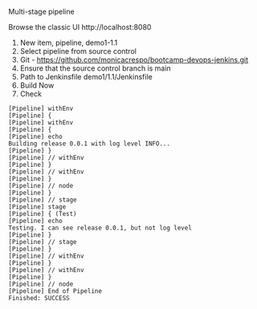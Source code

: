 Multi-stage pipeline 

Browse the classic UI http://localhost:8080

1. New item, pipeline, demo1-1.1
2. Select pipeline from source control
3. Git - https://github.com/monicacrespo/bootcamp-devops-jenkins.git
4. Ensure that the source control branch is main
5. Path to Jenkinsfile demo1/1.1/Jenkinsfile
6. Build Now
7. Check
```
[Pipeline] withEnv
[Pipeline] {
[Pipeline] withEnv
[Pipeline] {
[Pipeline] echo
Building release 0.0.1 with log level INFO...
[Pipeline] }
[Pipeline] // withEnv
[Pipeline] }
[Pipeline] // withEnv
[Pipeline] }
[Pipeline] // node
[Pipeline] }
[Pipeline] // stage
[Pipeline] stage
[Pipeline] { (Test)
[Pipeline] echo
Testing. I can see release 0.0.1, but not log level
[Pipeline] }
[Pipeline] // stage
[Pipeline] }
[Pipeline] // withEnv
[Pipeline] }
[Pipeline] // withEnv
[Pipeline] }
[Pipeline] // node
[Pipeline] End of Pipeline
Finished: SUCCESS
```
